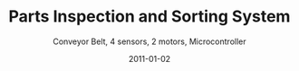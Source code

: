 ---
title: Parts Inspection and Sorting System
subtitle: Conveyor Belt, 4 sensors, 2 motors, Microcontroller
linktext: microcontroller-C-project
websiteurl: https://github.com/TT--/projects-portfolio/blob/master/sorting-system.c
websitename: C Code on GitHub
date: 2011-01-02
img: mecha.jpg
thumbnail: mecha-thumb.jpg
alt: Parts inspection and sorting system using AVR microcontroller.
description: >
    Sorting system for four types of object: white or black plastic, aluminum or steel.
    
    
    As it moves down the conveyor, a part is detected in front of a reflective photo-sensor by a separate photo-transistor.  The relative surface reflectivity of the part is measured and used to classify it.  A container rotated by stepper motor is positioned to catch the object as it leaves the conveyor.


    **Implemented** interrupts handling ADC results and inputs from optical and Hall Effect sensors.


    **Linked queue** stores known objects: enqueue when part is classified and dequeue as part leaves the belt.  LEDs display a count of measured and sorted parts.


    **Surmounted** physical constraints of hardware: Increased speed of parts bin rotation (system bottleneck) by dynamically adjusting delay between motor coil energizations.


    **Solved** switch bouncing in software by sampling a bit stream to detect transition edge.
---